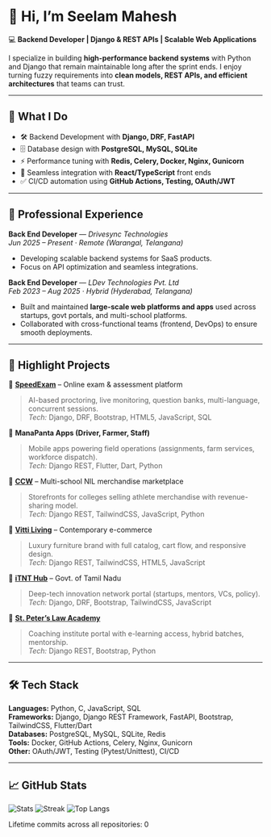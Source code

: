# 👋 Hi, I’m Seelam Mahesh  

💻 **Backend Developer | Django & REST APIs | Scalable Web Applications**  

I specialize in building **high-performance backend systems** with Python and Django that remain maintainable long after the sprint ends. I enjoy turning fuzzy requirements into **clean models, REST APIs, and efficient architectures** that teams can trust.  

---

## 🔭 What I Do
- 🛠 Backend Development with **Django, DRF, FastAPI**  
- 🗄 Database design with **PostgreSQL, MySQL, SQLite**  
- ⚡ Performance tuning with **Redis, Celery, Docker, Nginx, Gunicorn**  
- 🤝 Seamless integration with **React/TypeScript** front ends  
- ✅ CI/CD automation using **GitHub Actions, Testing, OAuth/JWT**  

---

## 🏢 Professional Experience
**Back End Developer** — *Drivesync Technologies*  
*Jun 2025 – Present · Remote (Warangal, Telangana)*  
- Developing scalable backend systems for SaaS products.  
- Focus on API optimization and seamless integrations.  

**Back End Developer** — *LDev Technologies Pvt. Ltd*  
*Feb 2023 – Aug 2025 · Hybrid (Hyderabad, Telangana)*  
- Built and maintained **large-scale web platforms and apps** used across startups, govt portals, and multi-school platforms.  
- Collaborated with cross-functional teams (frontend, DevOps) to ensure smooth deployments.  

---

## 📌 Highlight Projects
🔹 **[SpeedExam](https://www.speedexam.net/)** – Online exam & assessment platform  
> AI-based proctoring, live monitoring, question banks, multi-language, concurrent sessions.  
*Tech:* Django, DRF, Bootstrap, HTML5, JavaScript, SQL  

🔹 **ManaPanta Apps (Driver, Farmer, Staff)**  
> Mobile apps powering field operations (assignments, farm services, workforce dispatch).  
*Tech:* Django REST, Flutter, Dart, Python  

🔹 **[CCW](https://ccw.ldev.in)** – Multi-school NIL merchandise marketplace  
> Storefronts for colleges selling athlete merchandise with revenue-sharing model.  
*Tech:* Django REST, TailwindCSS, JavaScript, Python  

🔹 **[Vitti Living](https://www.vittiliving.com/)** – Contemporary e-commerce  
> Luxury furniture brand with full catalog, cart flow, and responsive design.  
*Tech:* Django REST, TailwindCSS, HTML5, JavaScript  

🔹 **[iTNT Hub](https://itnthub.tn.gov.in/)** – Govt. of Tamil Nadu  
> Deep-tech innovation network portal (startups, mentors, VCs, policy).  
*Tech:* Django, DRF, Bootstrap, TailwindCSS, JavaScript  

🔹 **[St. Peter’s Law Academy](https://stpeterslaw.com/)**  
> Coaching institute portal with e-learning access, hybrid batches, mentorship.  
*Tech:* Django REST, Bootstrap, Python  

---

## 🛠 Tech Stack
**Languages:** Python, C, JavaScript, SQL  
**Frameworks:** Django, Django REST Framework, FastAPI, Bootstrap, TailwindCSS, Flutter/Dart  
**Databases:** PostgreSQL, MySQL, SQLite, Redis  
**Tools:** Docker, GitHub Actions, Celery, Nginx, Gunicorn  
**Other:** OAuth/JWT, Testing (Pytest/Unittest), CI/CD  

---

## 📈 GitHub Stats
![Stats](https://github-readme-stats.vercel.app/api?username=Seelammahesh&include_all_commits=true&count_private=true&theme=dark)
![Streak](https://github-readme-streak-stats.herokuapp.com?user=Seelammahesh&theme=dark)
![Top Langs](https://github-readme-stats.vercel.app/api/top-langs/?username=Seelammahesh&layout=compact&theme=dark)
<!--LIFETIME_COMMITS--> Lifetime commits across all repositories: 0 <!--/LIFETIME_COMMITS-->
